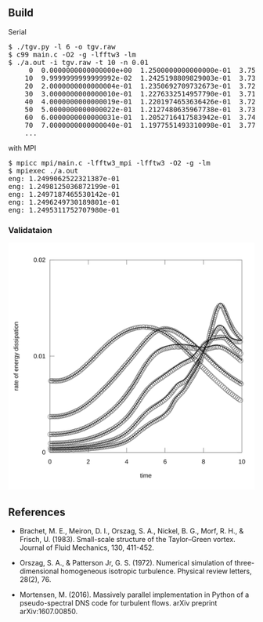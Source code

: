 <h2>Build</h2>

Serial
<pre>
$ ./tgv.py -l 6 -o tgv.raw
$ c99 main.c -O2 -g -lfftw3 -lm
$ ./a.out -i tgv.raw -t 10 -n 0.01
	 0  0.0000000000000000e+00  1.2500000000000000e-01  3.7500000000000000e-01
	10  9.9999999999999992e-02  1.2425198809829003e-01  3.7314144557524406e-01
	20  2.0000000000000004e-01  1.2350692709732673e-01  3.7204458637899375e-01
	30  3.0000000000000010e-01  1.2276332514957790e-01  3.7168281219301155e-01
	40  4.0000000000000019e-01  1.2201974653636426e-01  3.7203557060776904e-01
	50  5.0000000000000022e-01  1.2127480635967738e-01  3.7308729039195336e-01
	60  6.0000000000000031e-01  1.2052716417583942e-01  3.7482625233875647e-01
	70  7.0000000000000040e-01  1.1977551493310098e-01  3.7724338978315803e-01
	...
</pre>

with MPI
<pre>
$ mpicc mpi/main.c -lfftw3_mpi -lfftw3 -O2 -g -lm
$ mpiexec ./a.out
eng: 1.2499062522321387e-01
eng: 1.2498125036872199e-01
eng: 1.2497187465530142e-01
eng: 1.2496249730189801e-01
eng: 1.2495311752707980e-01
</pre>

<h3>Validataion</h2>

<p align="center"><img src="img/tgv.svg" width=600></p>

<h2>References</h2>

- Brachet, M. E., Meiron, D. I., Orszag, S. A., Nickel, B. G., Morf,
  R. H., & Frisch, U. (1983). Small-scale structure of the
  Taylor–Green vortex. Journal of Fluid Mechanics, 130, 411-452.

- Orszag, S. A., & Patterson Jr, G. S. (1972). Numerical simulation of
  three-dimensional homogeneous isotropic turbulence. Physical review
  letters, 28(2), 76.

- Mortensen, M. (2016). Massively parallel implementation in Python of
  a pseudo-spectral DNS code for turbulent flows. arXiv preprint
  arXiv:1607.00850.
